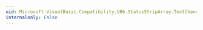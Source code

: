 ```yaml
---
uid: Microsoft.VisualBasic.Compatibility.VB6.StatusStripArray.TextChanged
internalonly: False
---
```


